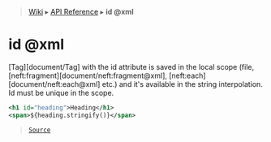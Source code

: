 > [Wiki](Home) ▸ [API Reference](API-Reference) ▸ **id @xml**

id @xml
=======

[Tag][document/Tag] with the id attribute is saved in the local scope
(file, [neft:fragment][document/neft:fragment@xml], [neft:each][document/neft:each@xml] etc.)
and it's available in the string interpolation.
Id must be unique in the scope.
```xml
<h1 id="heading">Heading</h1>
<span>${heading.stringify()}</span>
```

> [`Source`](/Neft-io/neft/tree/master/src/document/file/parse/ids.litcoffee#id-xml)

